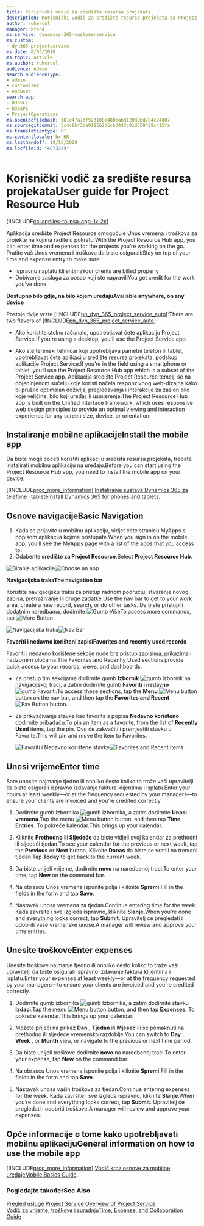 ```yaml
---
title: Korisnički vodič za središte resursa projekata
description: Korisnički vodič za središte resursa projekata za Project Service
author: ruhercul
manager: kfend
ms.service: dynamics-365-customerservice
ms.custom:
- dyn365-projectservice
ms.date: 8/03/2018
ms.topic: article
ms.author: ruhercul
audience: Admin
search.audienceType:
- admin
- customizer
- enduser
search.app:
- D365CE
- D365PS
- ProjectOperations
ms.openlocfilehash: 181e47a7bf923100e480eabd120d8bd784c24d07
ms.sourcegitcommit: 5c4c9bf3ba018562d6cb3443c01d550489c415fa
ms.translationtype: HT
ms.contentlocale: hr-HR
ms.lasthandoff: 10/16/2020
ms.locfileid: "4073379"
---
```

# <a name="user-guide-for-project-resource-hub"></a><span data-ttu-id="068f2-103">Korisnički vodič za središte resursa projekata</span><span class="sxs-lookup"><span data-stu-id="068f2-103">User guide for Project Resource Hub</span></span>

[!INCLUDE[cc-applies-to-psa-app-1x-2x](../includes/cc-applies-to-psa-app-1x-2x.md)]

<span data-ttu-id="068f2-104">Aplikacija središte Project Resource omogućuje Unos vremena i troškova za projekte na kojima radite u pokretu.</span><span class="sxs-lookup"><span data-stu-id="068f2-104">With the Project Resource Hub app, you can enter time and expenses for the projects you’re working on the go.</span></span> <span data-ttu-id="068f2-105">Pratite vaš Unos vremena i troškova da biste osigurali:</span><span class="sxs-lookup"><span data-stu-id="068f2-105">Stay on top of your time and expense entry to make sure:</span></span>

- <span data-ttu-id="068f2-106">Ispravnu naplatu klijentima</span><span class="sxs-lookup"><span data-stu-id="068f2-106">Your clients are billed properly</span></span>
- <span data-ttu-id="068f2-107">Dobivanje zasluga za posao koji ste napravili</span><span class="sxs-lookup"><span data-stu-id="068f2-107">You get credit for the work you’ve done</span></span>

<span data-ttu-id="068f2-108">**Dostupno bilo gdje, na bilo kojem uređaju**</span><span class="sxs-lookup"><span data-stu-id="068f2-108">**Available anywhere, on any device**</span></span>

<span data-ttu-id="068f2-109">Postoje dvije vrste [!INCLUDE[pn_dyn_365_project_service_auto](../includes/pn-dyn-365-project-service-auto.md)]:</span><span class="sxs-lookup"><span data-stu-id="068f2-109">There are two flavors of [!INCLUDE[pn_dyn_365_project_service_auto](../includes/pn-dyn-365-project-service-auto.md)]:</span></span> 

- <span data-ttu-id="068f2-110">Ako koristite stolno računalo, upotrebljavat ćete aplikaciju Project Service.</span><span class="sxs-lookup"><span data-stu-id="068f2-110">If you're using a desktop, you'll use the Project Service app.</span></span> 

- <span data-ttu-id="068f2-111">Ako ste terenski tehničar koji upotrebljava pametni telefon ili tablet, upotrebljavat ćete aplikaciju središte resursa projekata, podskup aplikacije Project Service.</span><span class="sxs-lookup"><span data-stu-id="068f2-111">If you’re in the field using a smartphone or tablet, you’ll use the Project Resource Hub app which is a subset of the Project Service  app.</span></span> <span data-ttu-id="068f2-112">Aplikacija središte Project Resource temelji se na objedinjenom sučelju koje koristi načela responzivnog web-dizajna kako bi pružilo optimalan doživljaj pregledavanja i interakcije za zaslon bilo koje veličine, bilo koji uređaj ili usmjerenje.</span><span class="sxs-lookup"><span data-stu-id="068f2-112">The Project Resource Hub app is built on the Unified Interface framework, which uses responsive web design principles to provide an optimal viewing and interaction experience for any screen size, device, or orientation.</span></span> 


## <a name="install-the-mobile-app"></a><span data-ttu-id="068f2-113">Instaliranje mobilne aplikacije</span><span class="sxs-lookup"><span data-stu-id="068f2-113">Install the mobile app</span></span>
<span data-ttu-id="068f2-114">Da biste mogli početi koristiti aplikaciju središta resursa projekata, trebate instalirati mobilnu aplikaciju na uređaju.</span><span class="sxs-lookup"><span data-stu-id="068f2-114">Before you can start using the Project Resource Hub app, you need to install the mobile app on your device.</span></span> 

[!INCLUDE[proc_more_information](../includes/proc-more-information.md)] <span data-ttu-id="068f2-115">[Instaliranje sustava Dynamics 365 za telefone i tablete](https://docs.microsoft.com/dynamics365/mobile-app/install-dynamics-365-for-phones-and-tablets)</span><span class="sxs-lookup"><span data-stu-id="068f2-115">[Install Dynamics 365 for phones and tablets](https://docs.microsoft.com/dynamics365/mobile-app/install-dynamics-365-for-phones-and-tablets).</span></span>

## <a name="basic-navigation"></a><span data-ttu-id="068f2-116">Osnove navigacije</span><span class="sxs-lookup"><span data-stu-id="068f2-116">Basic Navigation</span></span>
1.  <span data-ttu-id="068f2-117">Kada se prijavite u mobilnu aplikaciju, vidjet ćete stranicu MyApps s popisom aplikacija kojima pristupate.</span><span class="sxs-lookup"><span data-stu-id="068f2-117">When you sign in on the mobile app, you’ll see the MyApps page with a list of the apps that you access to.</span></span> 
2.  <span data-ttu-id="068f2-118">Odaberite **središte za Project Resource**.</span><span class="sxs-lookup"><span data-stu-id="068f2-118">Select **Project Resource Hub**.</span></span>

<span data-ttu-id="068f2-119">![Biranje aplikacije](media/chooseApp_1.png "Biranje aplikacije")</span><span class="sxs-lookup"><span data-stu-id="068f2-119">![Choose an app](media/chooseApp_1.png "Choose an app")</span></span>

<span data-ttu-id="068f2-120">**Navigacijska traka**</span><span class="sxs-lookup"><span data-stu-id="068f2-120">**The navigation bar**</span></span>

<span data-ttu-id="068f2-121">Koristite navigacijsku traku za pristup radnom području, stvaranje novog zapisa, pretraživanje ili druge zadatke.</span><span class="sxs-lookup"><span data-stu-id="068f2-121">Use the nav bar to get to your work area, create a new record, search, or do other tasks.</span></span> <span data-ttu-id="068f2-122">Da biste pristupili dodatnim naredbama, dodirnite ![Gumb Više](media/MoreButton.png "Gumb Više")</span><span class="sxs-lookup"><span data-stu-id="068f2-122">To access more commands, tap ![More Button](media/MoreButton.png "More Button")</span></span>

<span data-ttu-id="068f2-123">![Navigacijska traka](media/NavBar_2.png "Navigacijska traka")</span><span class="sxs-lookup"><span data-stu-id="068f2-123">![Nav Bar](media/NavBar_2.png "Nav Bar")</span></span>

<span data-ttu-id="068f2-124">**Favoriti i nedavno korišteni zapisi**</span><span class="sxs-lookup"><span data-stu-id="068f2-124">**Favorites and recently used records**</span></span>

<span data-ttu-id="068f2-125">Favoriti i nedavno korištene sekcije nude brz pristup zapisima, prikazima i nadzornim pločama.</span><span class="sxs-lookup"><span data-stu-id="068f2-125">The Favorites and Recently Used sections provide quick access to your records, views, and dashboards.</span></span> 

- <span data-ttu-id="068f2-126">Za pristup tim sekcijama dodirnite gumb **Izbornik** ![gumb Izbornik](media/MenuButton.png "Gumb izbornika") na navigacijskoj traci, a zatim dodirnite gumb **Favoriti i nedavno** ![gumb Favoriti](media/FavButton.png "Gumb Favoriti").</span><span class="sxs-lookup"><span data-stu-id="068f2-126">To access these sections, tap the **Menu** ![Menu button](media/MenuButton.png "Menu button") button on the nav bar, and then tap the **Favorites and Recent** ![Fav Button](media/FavButton.png "Fav Button") button.</span></span>

- <span data-ttu-id="068f2-127">Za prikvačivanje stavke kao favorita s popisa **Nedavno korišteno** dodirnite pribadaču.</span><span class="sxs-lookup"><span data-stu-id="068f2-127">To pin an item as a favorite, from the list of **Recently Used** items, tap the pin.</span></span> <span data-ttu-id="068f2-128">Ovo će zakvačiti i premjestiti stavku u Favorite.</span><span class="sxs-lookup"><span data-stu-id="068f2-128">This will pin and move the item to Favorites.</span></span>

  <span data-ttu-id="068f2-129">![Favoriti i Nedavno korištene stavke](media/Favs_3.png "Favoriti i Nedavno korištene stavke")</span><span class="sxs-lookup"><span data-stu-id="068f2-129">![Favorites and Recent items](media/Favs_3.png "Favorites and Recent items")</span></span>
 
## <a name="enter-time"></a><span data-ttu-id="068f2-130">Unesi vrijeme</span><span class="sxs-lookup"><span data-stu-id="068f2-130">Enter time</span></span>
<span data-ttu-id="068f2-131">Sate unosite najmanje tjedno ili onoliko često koliko to traže vaši upravitelji da biste osigurali ispravno izdavanje faktura klijentima i isplatu.</span><span class="sxs-lookup"><span data-stu-id="068f2-131">Enter your hours at least weekly—or at the frequency requested by your managers—to ensure your clients are invoiced and you’re credited correctly.</span></span>

1. <span data-ttu-id="068f2-132">Dodirnite gumb izbornika ![gumb izbornika](media/MenuButton.png "Gumb izbornika"), a zatim dodirnite **Unosi vremena**.</span><span class="sxs-lookup"><span data-stu-id="068f2-132">Tap the menu ![Menu button](media/MenuButton.png "Menu button") button, and then tap **Time Entries**.</span></span> <span data-ttu-id="068f2-133">To pokreće kalendar.</span><span class="sxs-lookup"><span data-stu-id="068f2-133">This brings up your calendar.</span></span>

2. <span data-ttu-id="068f2-134">Kliknite **Prethodno** ili **Sljedeće** da biste vidjeli svoj kalendar za prethodni ili sljedeći tjedan.</span><span class="sxs-lookup"><span data-stu-id="068f2-134">To see your calendar for the previous or next week, tap the **Previous** or **Next** button.</span></span> <span data-ttu-id="068f2-135">Kliknite **Danas** da biste se vratili na trenutni tjedan.</span><span class="sxs-lookup"><span data-stu-id="068f2-135">Tap **Today** to get back to the current week.</span></span>

3. <span data-ttu-id="068f2-136">Da biste unijeli vrijeme, dodirnite **novo** na naredbenoj traci.</span><span class="sxs-lookup"><span data-stu-id="068f2-136">To enter your time, tap **New** on the command bar.</span></span> 

4. <span data-ttu-id="068f2-137">Na obrascu Unos vremena ispunite polja i kliknite **Spremi**.</span><span class="sxs-lookup"><span data-stu-id="068f2-137">Fill in the fields in the form and tap **Save**.</span></span>

5. <span data-ttu-id="068f2-138">Nastavak unosa vremena za tjedan.</span><span class="sxs-lookup"><span data-stu-id="068f2-138">Continue entering time for the week.</span></span> <span data-ttu-id="068f2-139">Kada završite i sve izgleda ispravno, kliknite **Slanje**.</span><span class="sxs-lookup"><span data-stu-id="068f2-139">When you’re done and everything looks correct, tap **Submit**.</span></span> <span data-ttu-id="068f2-140">Upravitelj će pregledati i odobriti vaše vremenske unose.</span><span class="sxs-lookup"><span data-stu-id="068f2-140">A manager will review and approve your time entries.</span></span>

## <a name="enter-expenses"></a><span data-ttu-id="068f2-141">Unesite troškove</span><span class="sxs-lookup"><span data-stu-id="068f2-141">Enter expenses</span></span> 
<span data-ttu-id="068f2-142">Unesite troškove najmanje tjedno ili onoliko često koliko to traže vaši upravitelji da biste osigurali ispravno izdavanje faktura klijentima i isplatu.</span><span class="sxs-lookup"><span data-stu-id="068f2-142">Enter your expenses at least weekly—or at the frequency requested by your managers—to ensure your clients are invoiced and you’re credited correctly.</span></span>

1. <span data-ttu-id="068f2-143">Dodirnite gumb izbornika ![gumb Izbornika](media/MenuButton.png "Gumb izbornika"), a zatim dodirnite stavku **Izdaci**.</span><span class="sxs-lookup"><span data-stu-id="068f2-143">Tap the menu ![Menu button](media/MenuButton.png "Menu button") button, and then tap **Expenses**.</span></span> <span data-ttu-id="068f2-144">To pokreće kalendar.</span><span class="sxs-lookup"><span data-stu-id="068f2-144">This brings up your calendar.</span></span>

2. <span data-ttu-id="068f2-145">Možete prijeći na prikaz **Dan** , **Tjedan** ili **Mjesec** ili se pomaknuti na prethodno ili sljedeće vremensko razdoblje.</span><span class="sxs-lookup"><span data-stu-id="068f2-145">You can switch to **Day** , **Week** , or **Month** view, or navigate to the previous or next time period.</span></span> 

3. <span data-ttu-id="068f2-146">Da biste unijeli troškove dodirnite **novo** na naredbenoj traci.</span><span class="sxs-lookup"><span data-stu-id="068f2-146">To enter your expense, tap **New** on the command bar.</span></span> 

4. <span data-ttu-id="068f2-147">Na obrascu Unos vremena ispunite polja i kliknite **Spremi**.</span><span class="sxs-lookup"><span data-stu-id="068f2-147">Fill in the fields in the form and tap **Save**.</span></span>

5. <span data-ttu-id="068f2-148">Nastavak unosa vaših troškova za tjedan.</span><span class="sxs-lookup"><span data-stu-id="068f2-148">Continue entering expenses for the week.</span></span> <span data-ttu-id="068f2-149">Kada završite i sve izgleda ispravno, kliknite **Slanje**.</span><span class="sxs-lookup"><span data-stu-id="068f2-149">When you’re done and everything looks correct, tap **Submit**.</span></span> <span data-ttu-id="068f2-150">Upravitelj će pregledati i odobriti troškove.</span><span class="sxs-lookup"><span data-stu-id="068f2-150">A manager will review and approve your expenses.</span></span>

## <a name="general-information-on-how-to-use-the-mobile-app"></a><span data-ttu-id="068f2-151">Opće informacije o tome kako upotrebljavati mobilnu aplikaciju</span><span class="sxs-lookup"><span data-stu-id="068f2-151">General information on how to use the mobile app</span></span> 
[!INCLUDE[proc_more_information](../includes/proc-more-information.md)] <span data-ttu-id="068f2-152">[Vodič kroz osnove za mobilne uređaje](https://docs.microsoft.com/dynamics365/mobile-app/dynamics-365-phones-tablets-users-guide)</span><span class="sxs-lookup"><span data-stu-id="068f2-152">[Mobile Basics Guide](https://docs.microsoft.com/dynamics365/mobile-app/dynamics-365-phones-tablets-users-guide).</span></span>

### <a name="see-also"></a><span data-ttu-id="068f2-153">Pogledajte također</span><span class="sxs-lookup"><span data-stu-id="068f2-153">See Also</span></span>  
 <span data-ttu-id="068f2-154">[Pregled usluge Project Service](../psa/overview.md) </span><span class="sxs-lookup"><span data-stu-id="068f2-154">[Overview of Project Service](../psa/overview.md) </span></span>  
 [<span data-ttu-id="068f2-155">Vodič za vrijeme, troškove i suradnju</span><span class="sxs-lookup"><span data-stu-id="068f2-155">Time, Expense, and Collaboration Guide</span></span>](../psa/time-expense-collaboration-guide.md)   
 
